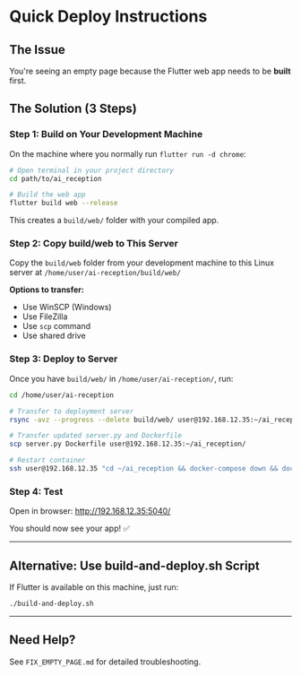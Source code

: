 # Quick Deploy Instructions

## The Issue
You're seeing an empty page because the Flutter web app needs to be **built** first.

## The Solution (3 Steps)

### Step 1: Build on Your Development Machine

On the machine where you normally run `flutter run -d chrome`:

```bash
# Open terminal in your project directory
cd path/to/ai_reception

# Build the web app
flutter build web --release
```

This creates a `build/web/` folder with your compiled app.

### Step 2: Copy build/web to This Server

Copy the `build/web` folder from your development machine to this Linux server at `/home/user/ai-reception/build/web/`

**Options to transfer:**
- Use WinSCP (Windows)
- Use FileZilla
- Use `scp` command
- Use shared drive

### Step 3: Deploy to Server

Once you have `build/web/` in `/home/user/ai-reception/`, run:

```bash
cd /home/user/ai-reception

# Transfer to deployment server
rsync -avz --progress --delete build/web/ user@192.168.12.35:~/ai_reception/build/web/

# Transfer updated server.py and Dockerfile
scp server.py Dockerfile user@192.168.12.35:~/ai_reception/

# Restart container
ssh user@192.168.12.35 "cd ~/ai_reception && docker-compose down && docker-compose up -d --build"
```

### Step 4: Test

Open in browser: http://192.168.12.35:5040/

You should now see your app! ✅

---

## Alternative: Use build-and-deploy.sh Script

If Flutter is available on this machine, just run:

```bash
./build-and-deploy.sh
```

---

## Need Help?

See `FIX_EMPTY_PAGE.md` for detailed troubleshooting.
